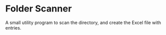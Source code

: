 # Folder Scanner

A small utility program to scan the directory, and create the Excel file with entries.